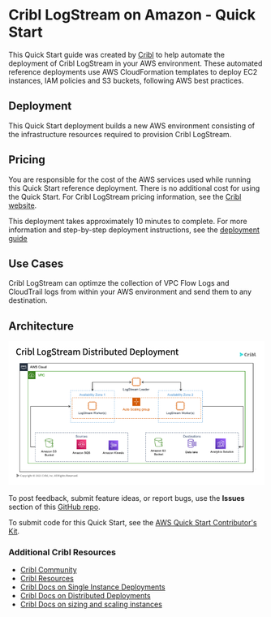 # Cribl LogStream on Amazon - Quick Start
This Quick Start guide was created by [Cribl](https://cribl.io) to help automate the deployment of Cribl LogStream in your AWS environment. These  automated reference deployments use AWS CloudFormation templates to deploy EC2 instances, IAM policies and S3 buckets, following AWS best practices. 

## Deployment
This Quick Start deployment builds a new AWS environment consisting of the infrastructure resources required to provision Cribl LogStream. 

## Pricing

You are responsible for the cost of the AWS services used while running this Quick Start reference deployment. There is no additional cost for using the Quick Start. For Cribl LogStream pricing information, see the [Cribl website](https://cribl.io/pricing).

This deployment takes approximately 10 minutes to complete. For more information and step-by-step deployment instructions, see the [deployment guide](https://guide)

## Use Cases
Cribl LogStream can optimze the collection of VPC Flow Logs and CloudTrail logs from within your AWS environment and send them to any destination. 

## Architecture

![Architecture](/docs/images/Cribl_AWS_Distributed.png)


To post feedback, submit feature ideas, or report bugs, use the **Issues** section of this [GitHub repo](https://github.com/).

To submit code for this Quick Start, see the [AWS Quick Start Contributor's Kit](https://aws-quickstart.github.io/).

### Additional Cribl Resources
- [Cribl Community](https://cribl.io/community) 
- [Cribl Resources](https://cribl.io/resources)
- [Cribl Docs on Single Instance Deployments](https://docs.cribl.io/docs/deploy-single-instance)
- [Cribl Docs on Distributed Deployments](https://docs.cribl.io/docs/deploy-distributed)
- [Cribl Docs on sizing and scaling instances](https://docs.cribl.io/docs/scaling)